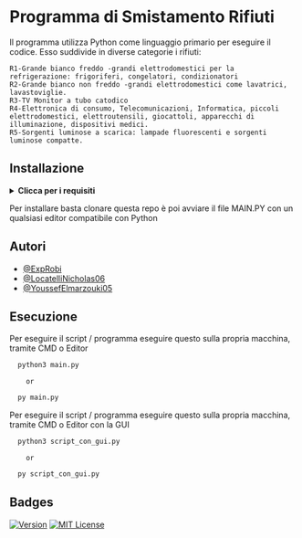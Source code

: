 
# Programma di Smistamento Rifiuti

Il programma utilizza Python come linguaggio primario per eseguire il codice. Esso suddivide in diverse categorie i rifiuti:



    R1-Grande bianco freddo -grandi elettrodomestici per la refrigerazione: frigoriferi, congelatori, condizionatori
    R2-Grande bianco non freddo -grandi elettrodomestici come lavatrici, lavastoviglie.
    R3-TV Monitor a tubo catodico
    R4-Elettronica di consumo, Telecomunicazioni, Informatica, piccoli elettrodomestici, elettroutensili, giocattoli, apparecchi di illuminazione, dispositivi medici.
    R5-Sorgenti luminose a scarica: lampade fluorescenti e sorgenti luminose compatte.




## Installazione

<details>
  <summary><strong>Clicca per i requisiti</strong></summary>

  - Python 3.11 o maggiore
  - Git
  - Avere un account GitHub per utilizzare la repository
  
</details>

Per installare basta clonare questa repo è poi avviare il file MAIN.PY con un qualsiasi editor compatibile con Python


## Autori

- [@ExpRobi](https://www.github.com/ExpRobi)
- [@LocatelliNicholas06](https://www.github.com/LocatelliNicholas06)
- [@YoussefElmarzouki05](https://www.github.com/YoussefElmarzouki05)


## Esecuzione

Per eseguire il script / programma eseguire questo sulla propria macchina, tramite CMD o Editor

```bash
  python3 main.py
  ```
        or
```bash
  py main.py
```

Per eseguire il script / programma eseguire questo sulla propria macchina, tramite CMD o Editor con la GUI

```bash
  python3 script_con_gui.py
  ```
        or
```bash
  py script_con_gui.py
```

## Badges

[![Version](https://img.shields.io/badge/Version-%202.0-red.svg)](https://github.com/ExpRobi/Progetto-Git_GitHub)
[![MIT License](https://img.shields.io/badge/License-MIT-green.svg)](https://choosealicense.com/licenses/mit/)


